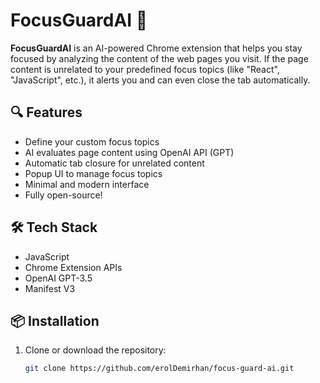 # FocusGuardAI 🚀

**FocusGuardAI** is an AI-powered Chrome extension that helps you stay focused by analyzing the content of the web pages you visit. If the page content is unrelated to your predefined focus topics (like "React", "JavaScript", etc.), it alerts you and can even close the tab automatically.

## 🔍 Features

- Define your custom focus topics
- AI evaluates page content using OpenAI API (GPT)
- Automatic tab closure for unrelated content
- Popup UI to manage focus topics
- Minimal and modern interface
- Fully open-source!

## 🛠️ Tech Stack

- JavaScript
- Chrome Extension APIs
- OpenAI GPT-3.5
- Manifest V3

## 📦 Installation

1. Clone or download the repository:
   ```bash
   git clone https://github.com/erolDemirhan/focus-guard-ai.git
